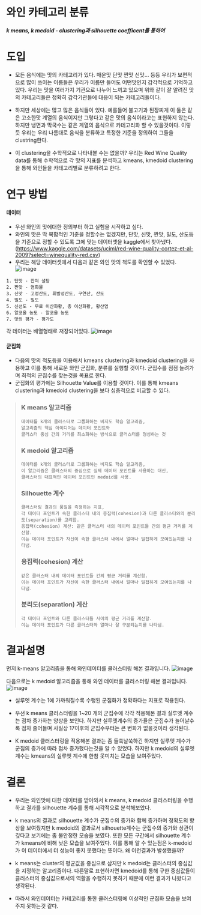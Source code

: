 # 와인 카테고리 분류
##### k means, k medoid - clustering과 silhouette coefficent를 통하여 


# 도입
- 모든 음식에는 맛의 카테고리가 있다. 매운맛 단맛 짠맛 신맛… 등등 우리가 보편적으로 많이 쓰이는 이름들은 우리가 이름만 들어도 어떤맛인지 감각적으로 기억하고있다. 우리는 맛을 여러가지 기관으로 나누어 느끼고 있으며
위와 같이 잘 알려진 맛의 카테고리들은 정확히 감각기관들에 대응이 되는 카테고리들이다.


- 하지만 세상에는 많고 많은 음식들이 있다. 예를들어 불고기과 된장찌게 이 둘은 같은 고소한맛 계열의 음식이지만 그렇다고 같은 맛의 음식이라고는 표현하지 않는다. 하지만 냉면과 막국수는 같은 계열의 음식으로 카테고리화 할 수 있을것이다. 이렇듯 우리는 우리 나름대로 음식을 분류하고 특정한 기준을 정의하여 그들을 clustring한다.

- 이 clustering을 수학적으로 나타내볼 수는 없을까? 우리는 Red Wine Quality data를 통해 수학적으로 각 맛의 지표를 분석하고 kmeans, kmedoid clustering을 통해 와인들을 카테고리별로 분류하려고 한다.


# 연구 방법

#### 데이터

- 우선 와인의 맛에대한 정의부터 하고 실험을 시작하고 싶다.
- 와인의 맛은 딱 복합적인 기준을 정할수는 없겠지만, 단맛, 신맛, 짠맛, 밀도, 산도등을 기준으로 정할 수 있도록 그에 맞는 데이터셋을 kaggle에서 찾아냈다. (https://www.kaggle.com/datasets/uciml/red-wine-quality-cortez-et-al-2009?select=winequality-red.csv)  
- 우리는 해당 데이터셋에서 다음과 같은 와인 맛의 척도를 확인할 수 있었다.
![image](https://github.com/ysh4296/WineTaster/assets/29995264/6cce6b41-8b46-4410-985c-557c1e33f894)

```
1. 단맛 - 잔여 설탕
2. 짠맛 - 염화물
3. 신맛 - 고정산도, 휘발성산도, 구연산, 산도
4. 밀도 - 밀도
5. 신선도 - 무료 이산화황, 총 이산화황, 황산염 
6. 알코올 농도 - 알코올 농도
7. 맛의 평가 - 평가도
```

각 데이터는 배열형태로 저장되어있다.
![image](https://github.com/ysh4296/WineTaster/assets/29995264/0d1b8fc5-5769-4c96-8022-d2bf5e220780)



#### 군집화
- 다음의 맛의 척도등을 이용해서 kmeans clustering과 kmedoid clustering을 사용하고 이를 통해 새로운 와인 군집화, 분류를 실행할 것이다. 군집수를 점점 늘려가며 최적의 군집수를 찾는것을 목표로 한다.
- 군집화의 평가에는 Silhouette Value를 이용할 것이다. 이를 통해 kmeans clustering과 kmedoid clustering을 보다 심층적으로 비교할 수 있다.

> ### K means 알고리즘
> ```
> 데이터를 k개의 클러스터로 그룹화하는 비지도 학습 알고리즘, 
> 알고리즘의 핵심 아이디어는 데이터 포인트와 
> 클러스터 중심 간의 거리를 최소화하는 방식으로 클러스터를 형성하는 것 
> ```
>
> ### K medoid 알고리즘
> ```
> 데이터를 k개의 클러스터로 그룹화하는 비지도 학습 알고리즘, 
> 이 알고리즘은 클러스터의 중심으로 실제 데이터 포인트를 사용하는 대신, 
> 클러스터의 대표적인 데이터 포인트인 medoid를 사용.
> ```
>
> ### Silhouette 계수
> ```
> 클러스터링 결과의 품질을 측정하는 지표, 
> 각 데이터 포인트가 속한 클러스터 내의 응집력(cohesion)과 다른 클러스터와의 분리도(separation)를 고려함.
> 응집력(cohesion) 계산: 같은 클러스터 내의 데이터 포인트들 간의 평균 거리를 계산함. 
> 이는 데이터 포인트가 자신이 속한 클러스터 내에서 얼마나 밀접하게 모여있는지를 나타냄.
> ```
>
> ### 응집력(cohesion) 계산
> ```
> 같은 클러스터 내의 데이터 포인트들 간의 평균 거리를 계산함. 
> 이는 데이터 포인트가 자신이 속한 클러스터 내에서 얼마나 밀접하게 모여있는지를 나타냄.
> ```
> 
> ### 분리도(separation) 계산
> ```
> 각 데이터 포인트와 다른 클러스터들 사이의 평균 거리를 계산함.
> 이는 데이터 포인트가 다른 클러스터와 얼마나 잘 구분되는지를 나타냄.
> ```

# 결과설명
먼저 k-means 알고리즘을 통해 와인데이터를 클러스터링 해본 결과입니다.
![image](https://github.com/ysh4296/WineTaster/assets/29995264/f10d5440-b139-4807-8c65-0dd00069861a)

다음으로는 k medoid 알고리즘을 통해 와인 데이터를 클러스터링 해본 결과입니다.
![image](https://github.com/ysh4296/WineTaster/assets/29995264/d316c645-1e60-4ccb-95b8-88c2365f1762)


- 실루엣 계수는 1에 가까워질수록 수행된 군집화가 정확하다는 지표로 작용된다.

- 우선 k means 클러스터링을 1~20 개의 군집수에 각각 적용해본 결과 실루엣 계수는 점차 증가하는 양상을 보인다. 하지만 실루엣계수의 증가율은 군집수가 늘어날수록 점차 줄어들며 사실상 17이후의 군집수부터는 큰 변화가 없을것이라 생각된다.

- K medoid 클러스터링을 적용해본 결과는 좀 들쑥날쑥하긴 하지만 실루엣 계수가 군집의 증가에 따라 점차 증가했다는것을 알 수 있었다. 하지만 k medoid의 실루엣 계수는 kmeans의 실루엣 계수에 한참 못미치는 모습을 보여주었다. 



# 결론
- 우리는 와인맛에 대한 데이터를 받아와서 k means, k medoid 클러스터링을 수행하고 결과를 silhouette 계수를 통해 시각적으로 분석해보았다.
- k means의 결과로 silhouette 계수가 군집수의 증가와 함께 증가하며 정확도의 향상을 보여줬지만 k medoid의 결과로서 silhouette계수는 군집수의 증가와 상관이 깊다고 보기에는 좀 불안정한 모습을 보였다. 또한 모든 구간에서 silhouette 계수가 kmeans에 비해 낮은 모습을 보여주었다. 이를 통해 알 수 있는점은 k-medoid가 이 데이터에서 더 성능이 좋지 못했다는 뜻이다. 왜 이런결과가 발생했을까?

- k means는 cluster의 평균값을 중심으로 삼지만 k medoid는 클러스터의 중심값을 지정하는 알고리즘이다. 다른말로 표현하자면 kmedoid를 통해 구한 중심값들이 클러스터의 중심값으로서의 역활을 수행하지 못하기 때문에 이런 결과가 나왔다고 생각된다.

- 따라서 와인데이터는 카테고리를 통한 클러스터링에 이상적인 군집화 모습을 보여주지 못하는것 같다.


